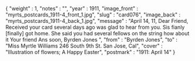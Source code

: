 {
  "weight" : 1,
  "notes" : "",
  "year" : 1911,
  "image_front" : "myrts_postcards_1911-4_front_1.jpg",
  "slug" : "card076",
  "image_back" : "myrts_postcards_1911-4_back_1.jpg",
  "message" : "April 14, 11, Dear Friend, Received your card several days ago was glad to hear from you. Sis fianly [finally] got home. She said you had several fellows on the string how about it Your friend Ans soon, Byrden Jones ",
  "from" : "Byrden Jones",
  "to" : "Miss Myrtle Williams 246 South 9th St. San Jose, Cal",
  "cover" : "Illustration of flowers; A Happy Easter",
  "postmark" : "1911: April 14"
}
